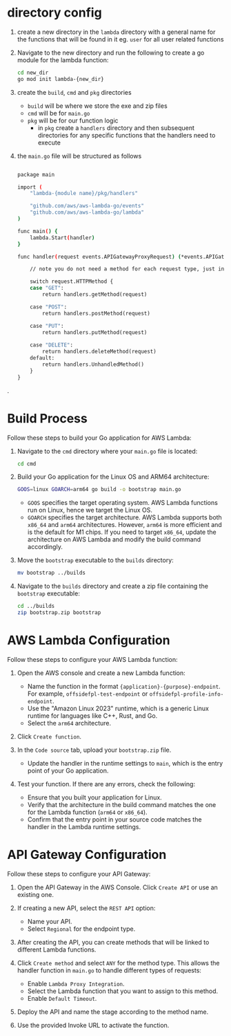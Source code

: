 # directory config
1. create a new directory in the `lambda` directory with a general name for the functions that will be found in it eg. `user` for all user related functions

2. Navigate to the new directory and run the following to create a go module for the lambda function:
    ```bash
    cd new_dir
    go mod init lambda-{new_dir}
    ```

3. create the `build`, `cmd` and `pkg` directories
    - `build` will be where we store the exe and zip files
    - `cmd` will be for `main.go`
    - `pkg` will be for our function logic
        - in `pkg` create a `handlers` directory and then subsequent directories for any specific functions that the handlers need to execute

4. the `main.go` file will be structured as follows
    ```bash

    package main

    import (
        "lambda-{module name}/pkg/handlers"

        "github.com/aws/aws-lambda-go/events"
        "github.com/aws/aws-lambda-go/lambda"
    )

    func main() {
        lambda.Start(handler)
    }

    func handler(request events.APIGatewayProxyRequest) (*events.APIGatewayProxyResponse, error) {

        // note you do not need a method for each request type, just include what you need

        switch request.HTTPMethod {
        case "GET":
            return handlers.getMethod(request)

        case "POST":
            return handlers.postMethod(request)

        case "PUT":
            return handlers.putMethod(request)
        
        case "DELETE":
            return handlers.deleteMethod(request)
        default:
            return handlers.UnhandledMethod()
        }
    }

    ```

.

# Build Process

Follow these steps to build your Go application for AWS Lambda:

1. Navigate to the `cmd` directory where your `main.go` file is located:

    ```bash
    cd cmd
    ```

2. Build your Go application for the Linux OS and ARM64 architecture:

    ```bash
    GOOS=linux GOARCH=arm64 go build -o bootstrap main.go
    ```

    - `GOOS` specifies the target operating system. AWS Lambda functions run on Linux, hence we target the Linux OS.
    - `GOARCH` specifies the target architecture. AWS Lambda supports both `x86_64` and `arm64` architectures. However, `arm64` is more efficient and is the default for M1 chips. If you need to target `x86_64`, update the architecture on AWS Lambda and modify the build command accordingly.

3. Move the `bootstrap` executable to the `builds` directory:

    ```bash
    mv bootstrap ../builds
    ```

4. Navigate to the `builds` directory and create a zip file containing the `bootstrap` executable:

    ```bash
    cd ../builds
    zip bootstrap.zip bootstrap
    ```

# AWS Lambda Configuration

Follow these steps to configure your AWS Lambda function:

1. Open the AWS console and create a new Lambda function:
    - Name the function in the format `{application}-{purpose}-endpoint`. For example, `offsidefpl-test-endpoint` or `offsidefpl-profile-info-endpoint`.
    - Use the "Amazon Linux 2023" runtime, which is a generic Linux runtime for languages like C++, Rust, and Go.
    - Select the `arm64` architecture.

2. Click `Create function`.

3. In the `Code source` tab, upload your `bootstrap.zip` file.
    - Update the handler in the runtime settings to `main`, which is the entry point of your Go application.

4. Test your function. If there are any errors, check the following:
    - Ensure that you built your application for Linux.
    - Verify that the architecture in the build command matches the one for the Lambda function (`arm64` or `x86_64`).
    - Confirm that the entry point in your source code matches the handler in the Lambda runtime settings.

# API Gateway Configuration

Follow these steps to configure your API Gateway:

1. Open the API Gateway in the AWS Console. Click `Create API` or use an existing one.

2. If creating a new API, select the `REST API` option:
    - Name your API.
    - Select `Regional` for the endpoint type.

3. After creating the API, you can create methods that will be linked to different Lambda functions.

4. Click `Create method` and select `ANY` for the method type. This allows the handler function in `main.go` to handle different types of requests:
    - Enable `Lambda Proxy Integration`.
    - Select the Lambda function that you want to assign to this method.
    - Enable `Default Timeout`.

5. Deploy the API and name the stage according to the method name.

6. Use the provided Invoke URL to activate the function.